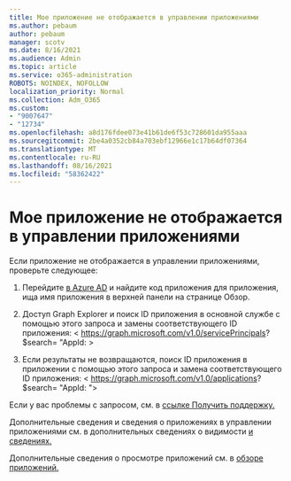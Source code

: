 ```yaml
---
title: Мое приложение не отображается в управлении приложениями
ms.author: pebaum
author: pebaum
manager: scotv
ms.date: 8/16/2021
ms.audience: Admin
ms.topic: article
ms.service: o365-administration
ROBOTS: NOINDEX, NOFOLLOW
localization_priority: Normal
ms.collection: Adm_O365
ms.custom:
- "9007647"
- "12734"
ms.openlocfilehash: a8d176fdee073e41b61de6f53c728601da955aaa
ms.sourcegitcommit: 2be4a0352cb84a703ebf12966e1c17b64df07364
ms.translationtype: MT
ms.contentlocale: ru-RU
ms.lasthandoff: 08/16/2021
ms.locfileid: "58362422"
---
```

# <a name="my-app-isnt-showing-up-in-app-governance"></a>Мое приложение не отображается в управлении приложениями

Если приложение не отображается в управлении приложениями, проверьте следующее:

1. Перейдите [в Azure AD](https://aad.portal.azure.com/) и найдите код приложения для приложения, ища имя приложения в верхней панели на странице Обзор.

1. Доступ Graph Explorer и поиск ID приложения в основной службе с помощью этого запроса и замены соответствующего <appId> ID приложения: < https://graph.microsoft.com/v1.0/servicePrincipals? $search= "AppId: <appId> >

1. Если результаты не возвращаются, поиск ID приложения в приложении с помощью этого запроса и замена соответствующего <appId> ID приложения: < https://graph.microsoft.com/v1.0/applications? $search= "AppId: <appId> ">

Если у вас проблемы с запросом, см. в [ссылке Получить поддержку.](https://docs.microsoft.com/microsoft-365/business-video/get-help-support) 

Дополнительные сведения и сведения о приложениях в управлении приложениями см. в дополнительных сведениях о видимости [и сведениях.](https://docs.microsoft.com/microsoft-365/compliance/app-governance-visibility-insights-overview)

Дополнительные сведения о просмотре приложений см. в [обзоре приложений.](https://docs.microsoft.com/microsoft-365/compliance/app-governance-visibility-insights-view-apps)
